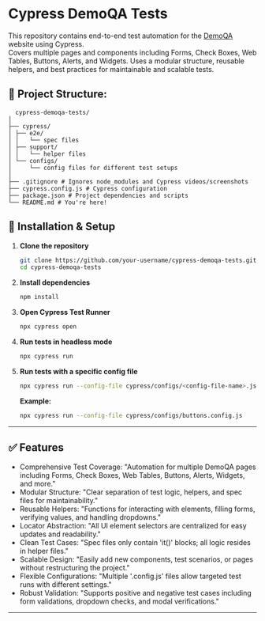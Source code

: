 # Cypress DemoQA Tests

This repository contains end-to-end test automation for the [DemoQA](https://demoqa.com/) website using Cypress.  
Covers multiple pages and components including Forms, Check Boxes,
    Web Tables, Buttons, Alerts, and Widgets. Uses a modular structure,
    reusable helpers, and best practices for maintainable and scalable tests.


## 📁 Project Structure:
```
  cypress-demoqa-tests/
│
├── cypress/
│ ├── e2e/
│ │   └── spec files
│ ├── support/
│ │   └── helper files
│ └── configs/
│     └── config files for different test setups
│
├── .gitignore # Ignores node_modules and Cypress videos/screenshots
├── cypress.config.js # Cypress configuration
├── package.json # Project dependencies and scripts
└── README.md # You're here!
```
## 🚀 Installation & Setup

1. **Clone the repository**
   ```bash
   git clone https://github.com/your-username/cypress-demoqa-tests.git
   cd cypress-demoqa-tests
   ```

2. **Install dependencies**
   ```bash
   npm install
   ```

3. **Open Cypress Test Runner**
   ```bash
   npx cypress open
   ```

4. **Run tests in headless mode**
   ```bash
   npx cypress run
   ```

5. **Run tests with a specific config file**
   ```bash
   npx cypress run --config-file cypress/configs/<config-file-name>.js
   ```
   **Example:**
   ```bash
   npx cypress run --config-file cypress/configs/buttons.config.js
   ```

---

## ✅ Features
  
  - Comprehensive Test Coverage: "Automation for multiple DemoQA pages including Forms, Check Boxes, Web Tables, Buttons, Alerts, Widgets, and more."
  - Modular Structure: "Clear separation of test logic, helpers, and spec files for maintainability."
  - Reusable Helpers: "Functions for interacting with elements, filling forms, verifying values, and handling dropdowns."
  - Locator Abstraction: "All UI element selectors are centralized for easy updates and readability."
  - Clean Test Cases: "Spec files only contain 'it()' blocks; all logic resides in helper files."
  - Scalable Design: "Easily add new components, test scenarios, or pages without restructuring the project."
  - Flexible Configurations: "Multiple '.config.js' files allow targeted test runs with different settings."
  - Robust Validation: "Supports positive and negative test cases including form validations, dropdown checks, and modal verifications."
---
